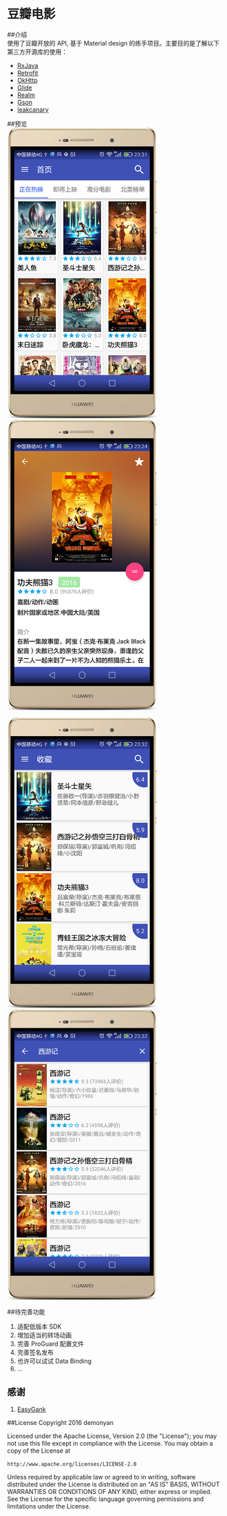 # 豆瓣电影
##介绍  
使用了豆瓣开放的 API, 基于 Material design 的练手项目。主要目的是了解以下第三方开源库的使用：  
- [RxJava](https://github.com/ReactiveX/RxJava)  
- [Retrofit](https://github.com/square/retrofit)  
- [OkHttp](https://github.com/square/okhttp)  
- [Glide](https://github.com/bumptech/glide)  
- [Realm](https://github.com/realm/realm-java)  
- [Gson](https://github.com/google/gson)  
- [leakcanary](https://github.com/square/leakcanary)

##预览  
![mainpage](https://github.com/demonyan/douban-movie/blob/master/screenshots/mainpage.png) ![subject](https://github.com/demonyan/douban-movie/blob/master/screenshots/subject.png)  

![favorite](https://github.com/demonyan/douban-movie/blob/master/screenshots/favorite.png) ![search](https://github.com/demonyan/douban-movie/blob/master/screenshots/search.png)  

##待完善功能
1. 适配低版本 SDK
2. 增加适当的转场动画
3. 完善 ProGuard 配置文件
4. 完善签名发布
5. 也许可以试试 Data Binding
6. ...

## 感谢
1. [EasyGank](https://github.com/CaMnter/EasyGank)

##License
Copyright 2016 demonyan

Licensed under the Apache License, Version 2.0 (the "License"); you may not use this file except in compliance with the License.
You may obtain a copy of the License at

    http://www.apache.org/licenses/LICENSE-2.0

Unless required by applicable law or agreed to in writing, software
distributed under the License is distributed on an "AS IS" BASIS,
WITHOUT WARRANTIES OR CONDITIONS OF ANY KIND, either express or implied.
See the License for the specific language governing permissions and
limitations under the License.
